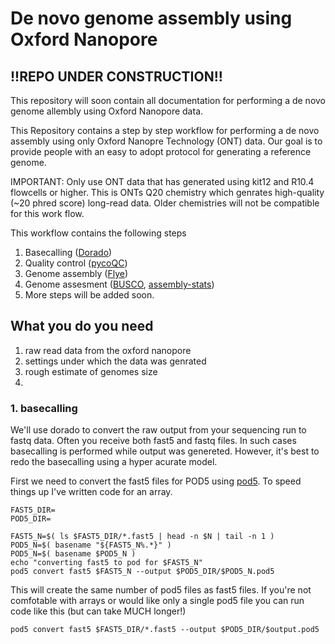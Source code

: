 # De novo genome assembly using Oxford Nanopore 
## !!REPO UNDER CONSTRUCTION!!
This repository will soon contain all documentation for performing a de novo genome allembly using Oxford Nanopore data.

This Repository contains a step by step workflow for performing a de novo assembly using only Oxford Nanopre Technology (ONT) data.
Our goal is to provide people with an easy to adopt protocol for generating a reference genome.


IMPORTANT: Only use ONT data that has generated using kit12 and R10.4 flowcells or higher. This is ONTs Q20 chemistry which genrates high-quality (~20 phred score) long-read data. Older chemistries will not be compatible for this work flow.

This workflow contains the following steps
1. Basecalling ([Dorado](https://github.com/nanoporetech/dorado))
2. Quality control ([pycoQC](https://github.com/a-slide/pycoQC))
3. Genome assembly ([Flye](https://github.com/fenderglass/Flye))
4. Genome assesment ([BUSCO](https://github.com/WenchaoLin/BUSCO-Mod), [assembly-stats](https://assembly-stats.readme.io/docs))
5. More steps will be added soon. 

## What you do you need
1. raw read data from the oxford nanopore
2. settings under which the data was genrated
3. rough estimate of genomes size
4. 

### 1. basecalling

We'll use dorado to convert the raw output from your sequencing run to fastq data. Often you receive both fast5 and fastq files. In such cases basecalling is performed while output was genereted. However, it's best to redo the basecalling using a hyper acurate model.

First we need to convert the fast5 files for POD5 using [pod5](https://pod5-file-format.readthedocs.io/en/latest/).
To speed things up I've written code for an array.

```
FAST5_DIR=
POD5_DIR=
```

```
FAST5_N=$( ls $FAST5_DIR/*.fast5 | head -n $N | tail -n 1 )
POD5_N=$( basename "${FAST5_N%.*}" )
POD5_N=$( basename $POD5_N ) 
echo "converting fast5 to pod for $FAST5_N"
pod5 convert fast5 $FAST5_N --output $POD5_DIR/$POD5_N.pod5
```
This will create the same number of pod5 files as fast5 files.
If you're not comfotable with arrays or would like only a single pod5 file you can run code like this (but can take MUCH longer!)
```
pod5 convert fast5 $FAST5_DIR/*.fast5 --output $POD5_DIR/$output.pod5
```